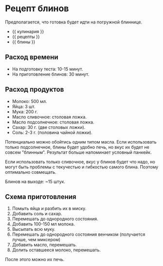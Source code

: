 # Рецепт блинов

Предполагается, что готовка будет идти на погружной блиннице.

- {{ кулинария }}
- {{ рецепты }}
- {{ блины }}

## Расход времени

- На подготовку теста: 10-15 минут.
- На приготовление блинов: 30 минут.

## Расход продуктов

- Молоко: 500 мл.
- Яйца: 3 шт.
- Мука: 200 г.
- Масло сливочное: столовая ложка.
- Масло подсолнечное: столовая ложка.
- Сахар: 30 г. (две столовых ложки).
- Соль: 2-3 г. (половина чайной ложки).

Потенциально можно обойтись одним типом масла. Если использовать только
подсолнечное, блины будет удобно печь, но вкус их будет не совсем "блинным".
Результат больше напоминает условный панкейк.

Если использовать только сливочное, вкус у блинов будет что надо, но могут быть
проблемы с текучестью и гибкостью самого блина. Поэтому оптимально совмещать.

Блинов на выходе: ~15 штук.

## Схема приготовления

1. Помыть яйца и разбить их в миску.
2. Добавить соль и сахар.
3. Перемешать до однородного состояния.
4. Добавить 100-150 мл молока.
5. Высыпать всю муку.
6. Перемешать до однородного состояния венчиком (получается лучше, чем
   миксером)
7. Добавить масло, перемешать.
8. Долить оставшееся молоко, перемешать.

После этого можно их печь.

